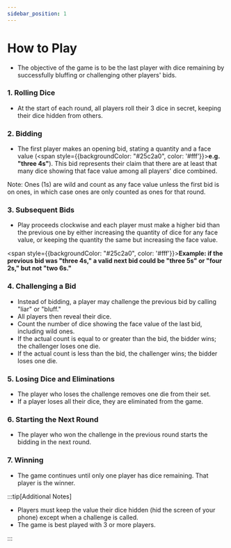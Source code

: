 ```yaml
---
sidebar_position: 1
---
```


# How to Play

- The objective of the game is to be the last player with dice remaining by successfully bluffing or challenging other players' bids.

### 1. Rolling Dice

- At the start of each round, all players roll their 3 dice in secret, keeping their dice hidden from others.

### 2. Bidding

- The first player makes an opening bid, stating a quantity and a face value (<span style={{backgroundColor: "#25c2a0", color: '#fff'}}>**e.g. "three 4s"**</span>). 
This bid represents their claim that there are at least that many dice showing that face value among all players' dice combined.

Note: Ones (1s) are wild and count as any face value unless the first bid is on ones, in which case ones are only counted as ones for that round.

### 3. Subsequent Bids

- Play proceeds clockwise and each player must make a higher bid than the previous one by either increasing the quantity of dice for any face value, or keeping the quantity the same but increasing the face value.

<span style={{backgroundColor: "#25c2a0", color: '#fff'}}>**Example: if the previous bid was "three 4s," a valid next bid could be "three 5s" or "four 2s," but not "two 6s."**</span>


### 4. Challenging a Bid

- Instead of bidding, a player may challenge the previous bid by calling "liar" or "bluff."
- All players then reveal their dice.
- Count the number of dice showing the face value of the last bid, including wild ones.
- If the actual count is equal to or greater than the bid, the bidder wins; the challenger loses one die.
- If the actual count is less than the bid, the challenger wins; the bidder loses one die.

### 5. Losing Dice and Eliminations

- The player who loses the challenge removes one die from their set.
- If a player loses all their dice, they are eliminated from the game.

### 6. Starting the Next Round

- The player who won the challenge in the previous round starts the bidding in the next round.

### 7. Winning

- The game continues until only one player has dice remaining. That player is the winner.

:::tip[Additional Notes]

- Players must keep the value their dice hidden (hid the screen of your phone) except when a challenge is called.
- The game is best played with 3 or more players.

:::
